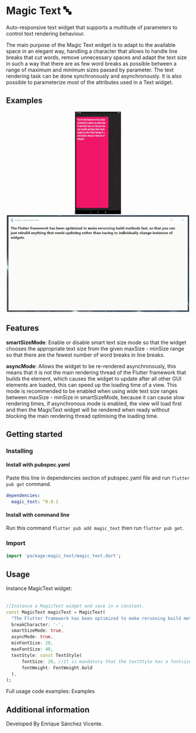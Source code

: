 # Magic Text 🔤

Auto-responsive text widget that supports a multitude of parameters to control text rendering behaviour.

The main purpose of the Magic Text widget is to adapt to the available space in an elegant way, handling a character that allows to handle line breaks that cut words, remove unnecessary spaces and adapt the text size in such a way that there are as few word breaks as possible between a range of maximum and minimum sizes passed by parameter. The text rendering task can be done synchronously and asynchronously. It is also possible to parameterize most of the attributes used in a Text widget.

## Examples

<p align="center">
  <img src="https://github.com/EnriqueSanVic/magic_text/blob/main/example/img/phone_app_magic_text_example.gif" width="126px" height="280px">
  <img src="https://github.com/EnriqueSanVic/magic_text/blob/main/example/img/windows_magic_text_example.gif" width="500px" height="264px">
</p>

## Features

<b>smartSizeMode</b>: Enable or disable smart text size mode so that the widget chooses the appropriate text size from the given maxSize - minSize range so that there are the fewest number of word breaks in line breaks.

<b>asyncMode</b>: Allows the widget to be re-rendered asynchronously, this means that it is not the main rendering thread of the Flutter framework that builds the element, which causes the widget to update after all other GUI elements are loaded, this can speed up the loading time of a view. This mode is recommended to be enabled when using wide text size ranges between maxSize - minSize in smartSizeMode, because it can cause slow rendering times, if asynchronous mode is enabled, the view will load first and then the MagicText widget will be rendered when ready without blocking the main rendering thread optimising the loading time.

## Getting started

### Installing

#### Install with pubspec.yaml

Paste this line in dependencies section of pubspec.yaml file and run ```flutter pub get``` command.
```yaml
dependencies:
  magic_text: ^0.0.1
```

#### Install with command line

Run this command ```flutter pub add magic_text``` then run ```flutter pub get```.

### Import 

```dart
import 'package:magic_text/magic_text.dart';
```
## Usage

Instance MagicText widget:
```dart

//Instance a MagicText widget and save in a constant.
const MagicText magicText = MagicText(
  "The Flutter framework has been optimized to make rerunning build methods fast, so that you can just rebuild anything that needs updating rather than having to individually change instances of widgets.",
  breakCharacter: '-',
  smartSizeMode: true,
  asyncMode: true,
  minFontSize: 20,
  maxFontSize: 40,
  textStyle: const TextStyle(
      fontSize: 20, //It is mandatory that the textStyle has a fontsize.
      fontWeight: FontWeight.bold
  ),
);

```
Full usage code examples: 
<a src="https://github.com/EnriqueSanVic/magic_text/tree/main/example">Examples</a>

## Additional information
Developed By Enrique Sánchez Vicente.
